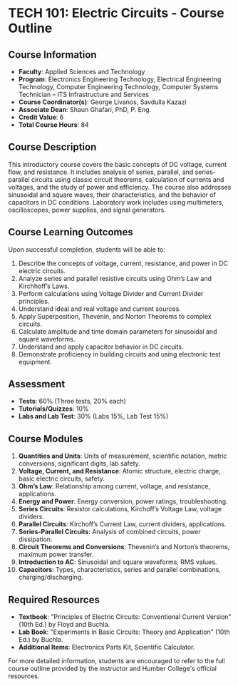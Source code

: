 # TECH 101: Electric Circuits - Course Outline

## Course Information
- **Faculty**: Applied Sciences and Technology
- **Program**: Electronics Engineering Technology, Electrical Engineering Technology, Computer Engineering Technology, Computer Systems Technician – ITS Infrastructure and Services
- **Course Coordinator(s)**: George Livanos, Savdulla Kazazi
- **Associate Dean**: Shaun Ghafari, PhD, P. Eng.
- **Credit Value**: 6
- **Total Course Hours**: 84

## Course Description
This introductory course covers the basic concepts of DC voltage, current flow, and resistance. It includes analysis of series, parallel, and series-parallel circuits using classic circuit theorems, calculation of currents and voltages, and the study of power and efficiency. The course also addresses sinusoidal and square waves, their characteristics, and the behavior of capacitors in DC conditions. Laboratory work includes using multimeters, oscilloscopes, power supplies, and signal generators.

## Course Learning Outcomes
Upon successful completion, students will be able to:
1. Describe the concepts of voltage, current, resistance, and power in DC electric circuits.
2. Analyze series and parallel resistive circuits using Ohm’s Law and Kirchhoff’s Laws.
3. Perform calculations using Voltage Divider and Current Divider principles.
4. Understand ideal and real voltage and current sources.
5. Apply Superposition, Thevenin, and Norton Theorems to complex circuits.
6. Calculate amplitude and time domain parameters for sinusoidal and square waveforms.
7. Understand and apply capacitor behavior in DC circuits.
8. Demonstrate proficiency in building circuits and using electronic test equipment.

## Assessment
- **Tests**: 60% (Three tests, 20% each)
- **Tutorials/Quizzes**: 10%
- **Labs and Lab Test**: 30% (Labs 15%, Lab Test 15%)

## Course Modules
1. **Quantities and Units**: Units of measurement, scientific notation, metric conversions, significant digits, lab safety.
2. **Voltage, Current, and Resistance**: Atomic structure, electric charge, basic electric circuits, safety.
3. **Ohm’s Law**: Relationship among current, voltage, and resistance, applications.
4. **Energy and Power**: Energy conversion, power ratings, troubleshooting.
5. **Series Circuits**: Resistor calculations, Kirchoff’s Voltage Law, voltage dividers.
6. **Parallel Circuits**: Kirchoff’s Current Law, current dividers, applications.
7. **Series-Parallel Circuits**: Analysis of combined circuits, power dissipation.
8. **Circuit Theorems and Conversions**: Thevenin’s and Norton’s theorems, maximum power transfer.
9. **Introduction to AC**: Sinusoidal and square waveforms, RMS values.
10. **Capacitors**: Types, characteristics, series and parallel combinations, charging/discharging.

## Required Resources
- **Textbook**: "Principles of Electric Circuits: Conventional Current Version" (10th Ed.) by Floyd and Buchla.
- **Lab Book**: "Experiments in Basic Circuits: Theory and Application" (10th Ed.) by Buchla.
- **Additional Items**: Electronics Parts Kit, Scientific Calculator.

For more detailed information, students are encouraged to refer to the full course outline provided by the instructor and Humber College's official resources.
